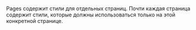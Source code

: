 Pages содержит стили для отдельных страниц. Почти каждая страница содержит стили, которые должны использоваться только на этой конкретной странице.